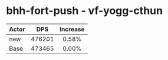 # bhh-fort-push - vf-yogg-cthun
| Actor | DPS | Increase |
|---|:---:|:---:|
|new|476201|0.58%|
|Base|473465|0.00%|
